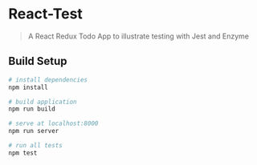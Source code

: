 # React-Test

> A React Redux Todo App to illustrate testing with Jest and Enzyme

## Build Setup

``` bash
# install dependencies
npm install

# build application
npm run build

# serve at localhost:8000
npm run server

# run all tests
npm test
```